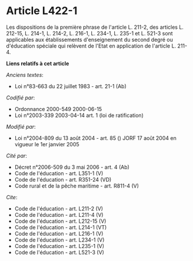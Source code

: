 # Article L422-1

Les dispositions de la première phrase de l'article L. 211-2, des articles L. 212-15, L. 214-1, L. 214-2, L. 216-1, L. 234-1,
L. 235-1 et L. 521-3 sont applicables aux établissements d'enseignement du second degré ou d'éducation spéciale qui relèvent
de l'Etat en application de l'article L. 211-4.

**Liens relatifs à cet article**

_Anciens textes_:

  - Loi n°83-663 du 22 juillet 1983 - art. 21-1 (Ab)

_Codifié par_:

  - Ordonnance 2000-549 2000-06-15
  - Loi n°2003-339 2003-04-14 art. 1 (loi de ratification)

_Modifié par_:

  - Loi n°2004-809 du 13 août 2004 - art. 85 () JORF 17 août 2004 en vigueur le 1er janvier 2005

_Cité par_:

  - Décret n°2006-509 du 3 mai 2006 - art. 4 (Ab)
  - Code de l'éducation - art. L351-1 (V)
  - Code de l'éducation - art. R351-24 (VD)
  - Code rural et de la pêche maritime - art. R811-4 (V)

_Cite_:

  - Code de l'éducation - art. L211-2 (V)
  - Code de l'éducation - art. L211-4 (V)
  - Code de l'éducation - art. L212-15 (V)
  - Code de l'éducation - art. L214-1 (VT)
  - Code de l'éducation - art. L216-1 (V)
  - Code de l'éducation - art. L234-1 (V)
  - Code de l'éducation - art. L235-1 (V)
  - Code de l'éducation - art. L521-3 (V)
